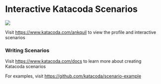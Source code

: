 # Interactive Katacoda Scenarios

[![](http://shields.katacoda.com/katacoda/ankquil/count.svg)](https://www.katacoda.com/ankquil "Get your profile on Katacoda.com")

Visit https://www.katacoda.com/ankquil to view the profile and interactive scenarios

### Writing Scenarios
Visit https://www.katacoda.com/docs to learn more about creating Katacoda scenarios

For examples, visit https://github.com/katacoda/scenario-example
